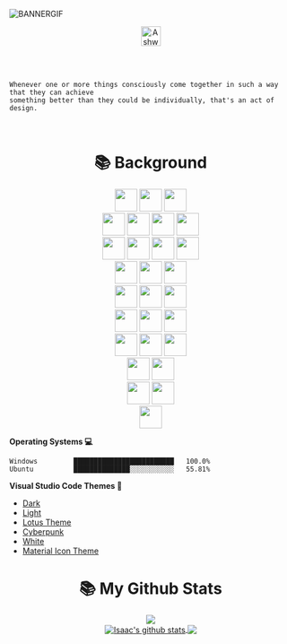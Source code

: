 ![BANNERGIF](https://user-images.githubusercontent.com/69361351/204060945-041d931a-e0dc-4682-b36d-65405991b6be.gif)

<p align="center">
<a href="https://linkedin.com/in/isaacanteparac" >
  <img img align="center" alt="Ashwani's Linkdein" width="35px" style="background-color:#fff;" src="https://www.svgrepo.com/show/157006/linkedin.svg" />
</a>
</p>
<br/>
<br/>

```text
Whenever one or more things consciously come together in such a way that they can achieve
something better than they could be individually, that's an act of design.
```
<br/>

<div align=center><h1>📚 Background</h1></div>
<div align=center> 
  <img height="40px" src="https://img.shields.io/badge/java-007396?style=for-the-badge&logo=java&logoColor=white"> 
  <img height="40px" src="https://img.shields.io/badge/typescript-00599C?style=for-the-badge&logo=typescript%2B%2B&logoColor=white">
  <img height="40px" src="https://img.shields.io/badge/python-006cff?style=for-the-badge&logo=python&logoColor=white"> 
  <br>
   <img height="40px" src="https://img.shields.io/badge/html5-FF8500?style=for-the-badge&logo=html5&logoColor=white"> 
  <img height="40px" src="https://img.shields.io/badge/css-006cff?style=for-the-badge&logo=css3&logoColor=white"> 
  <img height="40px" src="https://img.shields.io/badge/javascript-F7DF1E?style=for-the-badge&logo=javascript&logoColor=black"> 
  <img height="40px" src="https://img.shields.io/badge/jquery-DF00FF?style=for-the-badge&logo=jquery&logoColor=white">
  <br>
  <img height="40px" src="https://img.shields.io/badge/mysql-4479A1?style=for-the-badge&logo=mysql&logoColor=white">
  <img height="40px" src="https://img.shields.io/badge/sqlite-4479A1?style=for-the-badge&logo=sqlite&logoColor=white"> 
  <img height="40px" src="https://img.shields.io/badge/mongoDB-47A248?style=for-the-badge&logo=MongoDB&logoColor=white">
  <img height="40px" src="https://img.shields.io/badge/arangoDB-47A248?style=for-the-badge&logo=arangoDB&logoColor=white">
  <br>
  <img height="40px" src="https://img.shields.io/badge/react-45eaf3?style=for-the-badge&logo=react&logoColor=black"> 
  <img height="40px" src="https://img.shields.io/badge/vue.js-4FC08D?style=for-the-badge&logo=vue.js&logoColor=white"> 
  <img height="40px" src="https://img.shields.io/badge/node.js-339933?style=for-the-badge&logo=Node.js&logoColor=white">
  <br>
  <img height="40px" src="https://img.shields.io/badge/express-C38407?style=for-the-badge&logo=express&logoColor=white">
  <img height="40px" src="https://img.shields.io/badge/fastapi-006cff?style=for-the-badge&logo=fastapi&logoColor=white">
  <img height="40px" src="https://img.shields.io/badge/flask-C38407?style=for-the-badge&logo=flask&logoColor=white">
  <br>
   <img height="40px" src="https://img.shields.io/badge/styledcomponent-07c391?style=for-the-badge&logo=styledcomponent&logoColor=white"> 
   <img height="40px" src="https://img.shields.io/badge/materialui-456af3?style=for-the-badge&logo=materialuii&logoColor=white">
   <img height="40px" src="https://img.shields.io/badge/bootstrap-860fe4?style=for-the-badge&logo=bootstrap&logoColor=white">
   <br>
   <img height="40px" src="https://img.shields.io/badge/sass-E40fc3?style=for-the-badge&logo=sass&logoColor=white"> 
   <img height="40px" src="https://img.shields.io/badge/handlebars-E48d0f?style=for-the-badge&logo=handlebars&logoColor=white">
   <img height="40px" src="https://img.shields.io/badge/npm-F80000?style=for-the-badge&logo=npm&logoColor=white">
   <br>
   <img height="40px" src="https://img.shields.io/badge/adobexd-Ff0099?style=for-the-badge&logo=adobexd&logoColor=white">
   <img height="40px" src="https://img.shields.io/badge/adobeps-5900FF?style=for-the-badge&logo=adobeps&logoColor=white">
   <br>
    <img height="40px" src="https://img.shields.io/badge/linux-FCC624?style=for-the-badge&logo=linux&logoColor=black"> 
    <img height="40px" src="https://img.shields.io/badge/windows-339AF0?style=for-the-badge&logo=windows&logoColor=white">
   <br>
    <img height="40px" src="https://img.shields.io/badge/vscode-000000?style=for-the-badge&logo=vscode&logoColor=white">
 </div>

**Operating Systems 💻**
```text
Windows         █████████████████████████   100.0%
Ubuntu          ██████████████░░░░░░░░░░░   55.81% 
```
**Visual Studio Code Themes 🎨**
- [Dark](https://marketplace.visualstudio.com/items?itemName=thisisisaacac.theme-dark-bat)
- [Light](https://marketplace.visualstudio.com/items?itemName=thisisisaacac.theme-light-idac)
- [Lotus Theme](https://marketplace.visualstudio.com/items?itemName=SkyLiss.lotus-theme)
- [Cyberpunk](https://marketplace.visualstudio.com/items?itemName=max-SS.cyberpunk)
- [White](https://marketplace.visualstudio.com/items?itemName=arthurwhite.white)
- [Material Icon Theme](https://marketplace.visualstudio.com/items?itemName=PKief.material-icon-theme)

<div align=center><h1>📚 My Github Stats</h1></div>
<div align="center" display:"flex">
  <a href="#user-activity-overview"/>
   <img src="https://github-readme-streak-stats.herokuapp.com/?user=isaacanteparac"/>
  </a>
</div>
<div align="center" width="100%">
<a href="https://github.com/isaacanteparac?tab=repositories"><img align="center" src="https://github-readme-stats.vercel.app/api?username=isaacanteparac&theme=github_dark&hide=contribs,issues&show_icons=true&hide_border=true" alt="Isaac's github stats" />
</a> <a href="https://github.com/isaacanteparac?tab=repositories"><img align="center" src="https://github-readme-stats.vercel.app/api/top-langs/?username=isaacanteparac&theme=github_dark&layout=compact&hide_border=true" /></a>

</div>
